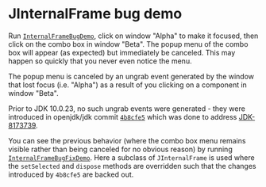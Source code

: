 JInternalFrame bug demo
=======================

Run [`InternalFrameBugDemo`](src/main/java/com/example/InternalFrameBugDemo.java), click on window "Alpha" to make it focused, then click on the combo box in window "Beta". The popup menu of the combo box will appear (as expected) but immediately be canceled. This may happen so quickly that you never even notice the menu.

The popup menu is canceled by an ungrab event generated by the window that lost focus (i.e. "Alpha") as a result of you clicking on a component in window "Beta".

Prior to JDK 10.0.23, no such ungrab events were generated - they were introduced in openjdk/jdk commit [`4b8cfe5`](https://github.com/openjdk/jdk/commit/4b8cfe5a6058cdada1ad6efbb8f81e2f8f53a177) which was done to address [JDK-8173739](https://bugs.openjdk.java.net/browse/JDK-8173739).

You can see the previous behavior (where the combo box menu remains visible rather than being canceled for no obvious reason) by running [`InternalFrameBugFixDemo`](src/main/java/com/example/InternalFrameBugFixDemo.java). Here a subclass of `JInternalFrame` is used where the `setSelected` and `dispose` methods are overridden such that the changes introduced by `4b8cfe5` are backed out.
